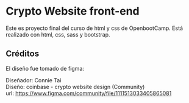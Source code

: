 # Crypto Website front-end

Este es proyecto final del curso de html y css de OpenbootCamp. 
Está realizado con html, css, sass y bootstrap.

## Créditos

El diseño fue tomado de figma:

Diseñador: Connie Tai <br>
Diseño: coinbase - crypto website design (Community)<br>
url: https://www.figma.com/community/file/1111513033405865081 


